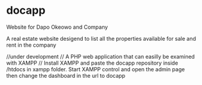 # docapp
Website for Dapo Okeowo  and Company

A real estate website desigend to list all the properties available for sale and rent in the company

//under development 
// A PHP web application that can easilly be examined with XAMPP
// Install XAMPP and paste the docapp repository inside /htdocs in xampp folder. Start XAMPP control and open the admin page then change the dashboard in the url to docapp
